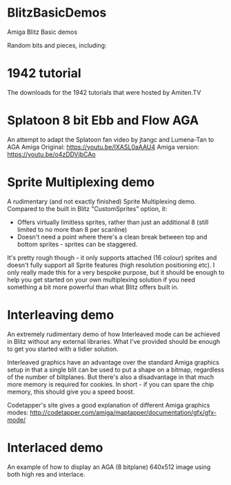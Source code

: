 # BlitzBasicDemos
Amiga Blitz Basic demos

Random bits and pieces, including:

# 1942 tutorial
The downloads for the 1942 tutorials that were hosted by Amiten.TV

# Splatoon 8 bit Ebb and Flow AGA
An attempt to adapt the Splatoon fan video by jtangc and Lumena-Tan to AGA Amiga
Original: https://youtu.be/IXASL0aAAU4
Amiga version: https://youtu.be/o4zDDVjbCAo

# Sprite Multiplexing demo
A rudimentary (and not exactly finished) Sprite Multiplexing demo. Compared to the built in Blitz "CustomSprites" option, it:
- Offers virtually limitless sprites, rather than just an additional 8 (still limited to no more than 8 per scanline)
- Doesn't need a point where there's a clean break between top and bottom sprites - sprites can be staggered.

It's pretty rough though - it only supports attached (16 colour) sprites and doesn't fully support all Sprite features (high resolution positioning etc). I only really made this for a very bespoke purpose, but it should be enough to help you get started on your own multiplexing solution if you need something a bit more powerful than what Blitz offers built in.

# Interleaving demo
An extremely rudimentary demo of how Interleaved mode can be achieved in Blitz without any external libraries. What I've provided should be enough to get you started with a tidier solution.

Interleaved graphics have an advantage over the standard Amiga graphics setup in that a single blit can be used to put a shape on a bitmap, regardless of the number of blitplanes. But there's also a disadvantage in that much more memory is required for cookies. In short - if you can spare the chip memory, this should give you a speed boost.

Codetapper's site gives a good explanation of different Amiga graphics modes: http://codetapper.com/amiga/maptapper/documentation/gfx/gfx-mode/

# Interlaced demo
An example of how to display an AGA (8 bitplane) 640x512 image using both high res and interlace.

